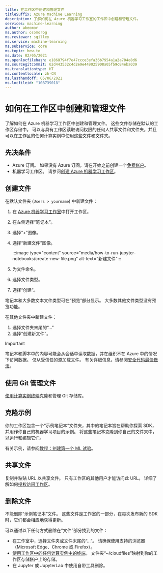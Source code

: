 ```yaml
---
title: 在工作区中创建和管理文件
titleSuffix: Azure Machine Learning
description: 了解如何在 Azure 机器学习工作室的工作区中创建和管理文件。
services: machine-learning
author: abeomor
ms.author: osomorog
ms.reviewer: sgilley
ms.service: machine-learning
ms.subservice: core
ms.topic: how-to
ms.date: 02/05/2021
ms.openlocfilehash: e1868794f7e47ccce3efa36b7954a1a2a704e8d6
ms.sourcegitcommit: 02d443532c4d2e9e449025908a05fb9c84eba039
ms.translationtype: HT
ms.contentlocale: zh-CN
ms.lasthandoff: 05/06/2021
ms.locfileid: "108739018"
---
```

# <a name="how-to-create-and-manage-files-in-your-workspace"></a>如何在工作区中创建和管理文件

了解如何在 Azure 机器学习工作区中创建和管理文件。  这些文件存储在默认的工作区存储中。 可以与具有工作区读取访问权限的任何人共享文件和文件夹，并且可以在工作区的任何计算实例中使用这些文件和文件夹。

## <a name="prerequisites"></a>先决条件

* Azure 订阅。 如果没有 Azure 订阅，请在开始之前创建一个[免费帐户](https://aka.ms/AMLFree)。
* 机器学习工作区。 请参阅[创建 Azure 机器学习工作区](how-to-manage-workspace.md)。

## <a name="create-files"></a><a name="create"></a> 创建文件

在默认文件夹 (`Users > yourname`) 中新建文件：

1. 在 [Azure 机器学习工作室](https://ml.azure.com)中打开工作区。
1. 在左侧选择“笔记本”。
1. 选择“+”图像。
1. 选择“新建文件”图像。

    :::image type="content" source="media/how-to-run-jupyter-notebooks/create-new-file.png" alt-text="新建文件":::

1. 为文件命名。
1. 选择文件类型。
1. 选择“创建”。

笔记本和大多数文本文件类型可在“预览”部分显示。  大多数其他文件类型没有预览功能。

在其他文件夹中新建文件：
1. 选择文件夹末尾的“…”
1. 选择“创建新文件”。

> [!IMPORTANT]
> 笔记本和脚本中的内容可能会从会话中读取数据，并在组织不在 Azure 中的情况下访问数据。  仅从受信任的源加载文件。 有关详细信息，请参阅[安全代码最佳做法](concept-secure-code-best-practice.md#azure-ml-studio-notebooks)。

## <a name="manage-files-with-git"></a>使用 Git 管理文件

[使用计算实例终端](how-to-access-terminal.md#git)克隆和管理 Git 存储库。

## <a name="clone-samples"></a>克隆示例

你的工作区包含一个“示例笔记本”文件夹，其中的笔记本旨在帮助你探索 SDK，并用作你自己的机器学习项目的示例。   将这些笔记本克隆到你自己的文件夹中，以运行和编辑它们。  

有关示例，请参阅[教程：创建第一个 ML 试验](tutorial-train-models-with-aml.md#azure)。

## <a name="share-files"></a>共享文件

复制并粘贴 URL 以共享文件。  只有工作区的其他用户才能访问此 URL。  详细了解如何[授权访问工作区](how-to-assign-roles.md)。

## <a name="delete-a-file"></a>删除文件

不能删除“示例笔记本”文件。  这些文件是工作室的一部分，在每次发布新的 SDK 时，它们都会相应地获得更新。  

可以通过以下任何方式删除在“文件”部分找到的文件：

* 在工作室中，选择文件夹或文件末尾的“...”。  请确保使用支持的浏览器（Microsoft Edge、Chrome 或 Firefox）。
* [使用工作区中的任何计算实例中的终端](how-to-access-terminal.md)。 文件夹“~/cloudfiles”映射到你的工作区存储帐户上的存储。
* 在 Jupyter 或 JupyterLab 中使用自带工具删除。
